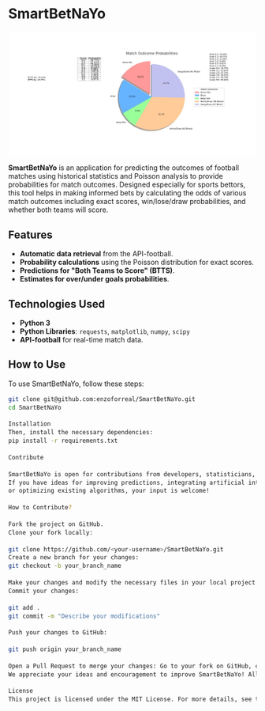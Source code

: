 # SmartBetNaYo

<p align="center">
  <img src="./images/stats_predict.jpg" alt="Probabilité d'un match de football" width="500">
</p>

**SmartBetNaYo** is an application for predicting the outcomes of football matches using historical statistics and Poisson analysis to provide probabilities for match outcomes. Designed especially for sports bettors, this tool helps in making informed bets by calculating the odds of various match outcomes including exact scores, win/lose/draw probabilities, and whether both teams will score.

## Features

- **Automatic data retrieval** from the API-football.
- **Probability calculations** using the Poisson distribution for exact scores.
- **Predictions for "Both Teams to Score" (BTTS)**.
- **Estimates for over/under goals probabilities**.

## Technologies Used

- **Python 3**
- **Python Libraries**: `requests`, `matplotlib`, `numpy`, `scipy`
- **API-football** for real-time match data.

## How to Use

To use SmartBetNaYo, follow these steps:

```bash
git clone git@github.com:enzoforreal/SmartBetNaYo.git
cd SmartBetNaYo

Installation
Then, install the necessary dependencies:
pip install -r requirements.txt

Contribute

SmartBetNaYo is open for contributions from developers, statisticians, and sports betting enthusiasts. 
If you have ideas for improving predictions, integrating artificial intelligence, 
or optimizing existing algorithms, your input is welcome!

How to Contribute?

Fork the project on GitHub.
Clone your fork locally:

git clone https://github.com/<your-username>/SmartBetNaYo.git
Create a new branch for your changes:
git checkout -b your_branch_name

Make your changes and modify the necessary files in your local project.
Commit your changes:

git add .
git commit -m "Describe your modifications"

Push your changes to GitHub:

git push origin your_branch_name

Open a Pull Request to merge your changes: Go to your fork on GitHub, click on 'Pull Request' then 'New Pull Request'. Select your branch and proceed by clicking 'Create pull request'.
We appreciate your ideas and encouragement to improve SmartBetNaYo! All contributions help make the application more effective and useful for everyone.

License
This project is licensed under the MIT License. For more details, see the LICENSE file. 



